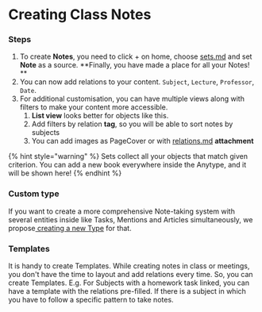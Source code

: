 # Creating Class Notes

### Steps

1. To create **Notes**, you need to click + on home, choose [sets.md](../fundamentals/sets.md "mention") and set **Note** as a source. **Finally, you have made a place for all your Notes! **
2. &#x20;You can now add relations to your content. `Subject`, `Lecture`, `Professor`, `Date`.
3. For additional customisation, you can have multiple views along with filters to make your content more accessible.&#x20;
   1. **List view** looks better for objects like this.
   2. Add filters by relation **tag**, so you will be able to sort notes by subjects
   3. You can add images as PageCover or with [relations.md](../fundamentals/relations.md "mention") **attachment**

{% hint style="warning" %}
Sets collect all your objects that match given criterion. You can add a new book everywhere inside the Anytype, and it will be shown here!
{% endhint %}

### Custom type

If you want to create a more comprehensive Note-taking system with several entities inside like Tasks, Mentions and Articles simultaneously, we propose[ creating a new Type](https://doc.anytype.io/intro/fundamentals/type#creating-types) for that.

### Templates

It is handy to create Templates. While creating notes in class or meetings, you don't have the time to layout and add relations every time. So, you can create Templates. E.g. For Subjects with a homework task linked, you can have a template with the relations pre-filled. If there is a subject in which you have to follow a specific pattern to take notes.
